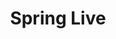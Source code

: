 ---
title: "Spring Live"
type: "tv-show"
id: "spring-live"
description: 24 hours of cloud native content. 
image: "spring-live.png"
weight: 5
menu:
    main:
        parent: "tv"
        weight: 8
---